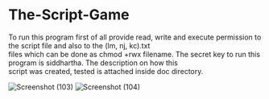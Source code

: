 # The-Script-Game
To run this program first of all provide read, write and execute permission to the script file and also to the (lm, nj, kc).txt    
files which can be done as chmod +rwx filename. The secret key to run this program is siddhartha. The description on how this    
script was created, tested is attached inside doc directory.

![Screenshot (103)](https://user-images.githubusercontent.com/87683353/127095950-58498ba1-2ce5-4e16-927c-03450a7f5538.png)
![Screenshot (104)](https://user-images.githubusercontent.com/87683353/127095953-bf7e663b-7ec0-4ac0-822f-860027d42e52.png)

